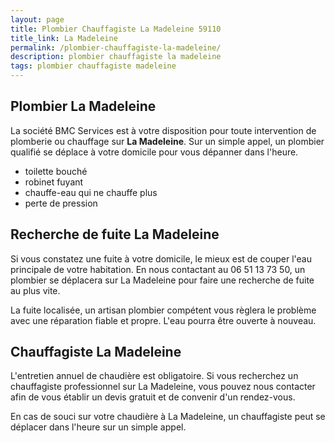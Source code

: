 ```yaml
---
layout: page
title: Plombier Chauffagiste La Madeleine 59110
title_link: La Madeleine
permalink: /plombier-chauffagiste-la-madeleine/
description: plombier chauffagiste la madeleine
tags: plombier chauffagiste madeleine
---
```


## Plombier La Madeleine

La société BMC Services est à votre disposition pour toute intervention de plomberie ou chauffage sur **La Madeleine**.
Sur un simple appel, un plombier qualifié se déplace à votre domicile pour vous dépanner dans l'heure. 

 - toilette bouché
 - robinet fuyant
 - chauffe-eau qui ne chauffe plus
 - perte de pression

## Recherche de fuite La Madeleine

Si vous constatez une fuite à votre domicile, le mieux est de couper l'eau principale de votre habitation.
En nous contactant au 06 51 13 73 50, un plombier se déplacera sur La Madeleine pour faire une recherche de fuite au plus vite.

La fuite localisée, un artisan plombier compétent vous règlera le problème avec une réparation fiable et propre. 
L'eau pourra être ouverte à nouveau.

## Chauffagiste La Madeleine

L'entretien annuel de chaudière est obligatoire. Si vous recherchez un chauffagiste professionnel sur La Madeleine, vous pouvez nous contacter afin de vous établir un devis gratuit et de convenir d'un rendez-vous.

En cas de souci sur votre chaudière à La Madeleine, un chauffagiste peut se déplacer dans l'heure sur un simple appel.


